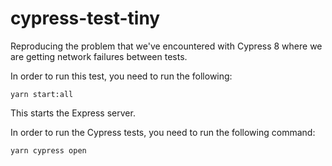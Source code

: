 # cypress-test-tiny

Reproducing the problem that we've encountered with Cypress 8 where we are getting network failures between tests.

In order to run this test, you need to run the following:

```
yarn start:all
```

This starts the Express server.

In order to run the Cypress tests, you need to run the following command:

```
yarn cypress open
```
